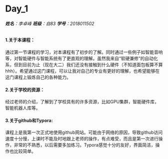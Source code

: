 # Day_1

###### **姓名**：李卓峰	**班级**：自83	**学号**：2018011502

#### 1.关于本课程：

通过第一节课程的学习，对本课程有了初步的了解。同时通过一些例子如智能音响等，对智能硬件与智能系统有了更直观的理解。虽然我来自“软硬兼修”的自动化系，但到目前为止（现在大二）我们还没有接触到什么硬件（不知道面包板算不算hhh）。希望通过这门课程，可以让我对自己的专业有更好的理解，也希望能够在这门课程上锻炼自己的各种能力。

#### 2.关于学校的资源：

经过老师的介绍，了解到了学校具有的许多资源，比如GPU集群，智能硬件库，智能机器人库等。

#### 3.关于github和Typora:

课程上是我第一次正式地使用github网站。可能由于网络的原因，导致github访问速度十分慢，上课时不能及时地跟上老师的操作，有点难受，而且是第一次进行操作，非常的不熟悉，以后需要多加练习。Typora感觉十分的友好，界面简洁，操作也比较简单。



